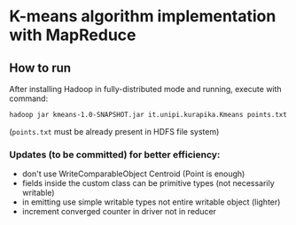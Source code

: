 # K-means algorithm implementation with MapReduce

## How to run
After installing Hadoop in fully-distributed mode and running, execute with command:
```bash
hadoop jar kmeans-1.0-SNAPSHOT.jar it.unipi.kurapika.Kmeans points.txt output 2 4 100 8
```
(```points.txt``` must be already present in HDFS file system)

### Updates (to be committed) for better efficiency:
- don't use WriteComparableObject Centroid (Point is enough)
- fields inside the custom class can be primitive types (not necessarily writable)
- in emitting use simple writable types not entire writable object (lighter)
- increment converged counter in driver not in reducer
